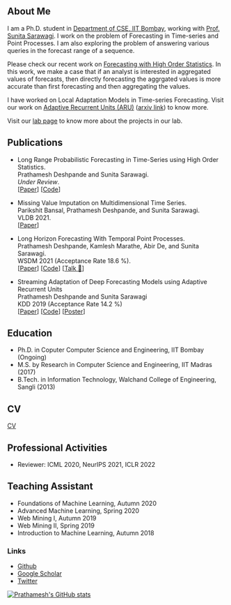 ## About Me

I am a Ph.D. student in [Department of CSE, IIT Bombay](https://www.cse.iitb.ac.in/), working with [Prof. Sunita Sarawagi](https://www.cse.iitb.ac.in/~sunita/). I work on the problem of Forecasting in Time-series and Point Processes. I am also exploring the problem of answering various queries in the forecast range of a sequence.

Please check our recent work on [Forecasting with High Order Statistics](https://arxiv.org/pdf/2111.03394.pdf). In this work, we make a case that if an analyst is interested in aggregated values of forecasts, then directly forecasting the aggrgated values is more accurate than first forecasting and then aggregating the values.

I have worked on Local Adaptation Models in Time-series Forecasting. Visit our work on [Adaptive Recurrent Units (ARU)](https://dl.acm.org/doi/10.1145/3292500.3330996) ([arxiv link](https://arxiv.org/abs/1906.09926)) to know more.

Visit our [lab page](https://vihari.github.io/minimal/) to know more about the projects in our lab.

<!-- Prior to joining IITB, I was M.S. scholar in the [CSE, IIT Madras](https://www.cse.iitm.ac.in/).  For my M.S. thesis, I have worked with [Prof. B. Ravindran](https://www.cse.iitm.ac.in/~ravi/) in the area of Social Network Analysis, on the problem of community detection in large networks. -->

## Publications
- Long Range Probabilistic Forecasting in Time-Series using High Order Statistics. \
  Prathamesh Deshpande and Sunita Sarawagi. \
  _Under Review_. \
  \[[Paper](https://arxiv.org/pdf/2111.03394.pdf)\] \[[Code](https://github.com/pratham16cse/AggForecaster)\]

- Missing Value Imputation on Multidimensional Time Series. \
  Parikshit Bansal, Prathamesh Deshpande, and Sunita Sarawagi. \
  VLDB 2021. \
  \[[Paper](https://arxiv.org/pdf/2103.01600.pdf)\]

- Long Horizon Forecasting With Temporal Point Processes. \
  Prathamesh Deshpande, Kamlesh Marathe, Abir De, and Sunita Sarawagi. \
  WSDM 2021 (Acceptance Rate 18.6 %). \
  \[[Paper](https://arxiv.org/pdf/2101.02815v1.pdf)\] \[[Code](https://github.com/pratham16cse/DualTPP)\] \[[Talk 📢](https://www.youtube.com/watch?v=70i0KxRONLQ)\]

- Streaming Adaptation of Deep Forecasting Models using Adaptive Recurrent Units \
  Prathamesh Deshpande and Sunita Sarawagi \
  KDD 2019 (Acceptance Rate 14.2 %) \
  \[[Paper](https://dl.acm.org/doi/10.1145/3292500.3330996)\] \[[Code](https://github.com/pratham16/ARU)\] \[[Poster](https://drive.google.com/file/d/1UKTpKDWdWi-551g6sDRTFA7pXcwHPeYe/view)\]

## Education

- Ph.D. in Coputer Computer Science and Engineering, IIT Bombay (Ongoing)
- M.S. by Research in Computer Science and Engineering, IIT Madras (2017)
- B.Tech. in Information Technology, Walchand College of Engineering, Sangli (2013)
  
## CV

[CV](https://drive.google.com/file/d/11vjgGq6zJvBjH0IYjak86-N2kCFatYAk/view?usp=sharing)

## Professional Activities

- Reviewer: ICML 2020, NeurIPS 2021, ICLR 2022

## Teaching Assistant

- Foundations of Machine Learning, Autumn 2020
- Advanced Machine Learning, Spring 2020
- Web Mining I, Autumn 2019
- Web Mining II, Spring 2019
- Introduction to Machine Learning, Autumn 2018


  
### Links

- [Github](https://github.com/pratham16cse)
- [Google Scholar](https://scholar.google.co.in/citations?user=_TgBTNwAAAAJ&hl=en)
- [Twitter](https://twitter.com/pratham16181)


[![Prathamesh's GitHub stats](https://github-readme-stats.vercel.app/api?username=pratham16cse)](https://github.com/pratham16cse)

